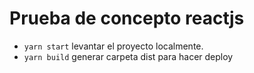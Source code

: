 # Prueba de concepto reactjs

* `yarn start` levantar el proyecto localmente.
* `yarn build` generar carpeta dist para hacer deploy
